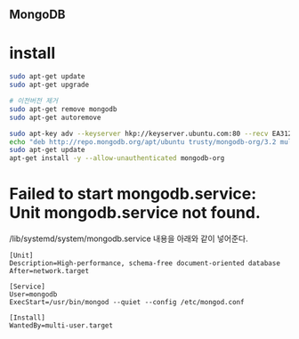 ## MongoDB

# install

```bash
sudo apt-get update
sudo apt-get upgrade

# 이전버전 제거
sudo apt-get remove mongodb
sudo apt-get autoremove

sudo apt-key adv --keyserver hkp://keyserver.ubuntu.com:80 --recv EA312927
echo "deb http://repo.mongodb.org/apt/ubuntu trusty/mongodb-org/3.2 multiverse" | sudo tee /etc/apt/sources.list.d/mongodb-org-3.2.list
sudo apt-get update
apt-get install -y --allow-unauthenticated mongodb-org
```

# Failed to start mongodb.service: Unit mongodb.service not found.
/lib/systemd/system/mongodb.service 내용을 아래와 같이 넣어준다.
```
[Unit]
Description=High-performance, schema-free document-oriented database
After=network.target

[Service]
User=mongodb
ExecStart=/usr/bin/mongod --quiet --config /etc/mongod.conf

[Install]
WantedBy=multi-user.target
```
